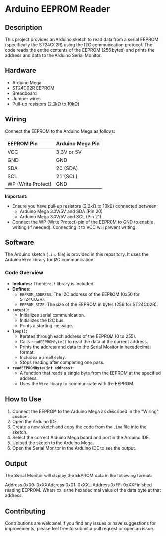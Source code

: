 # Arduino EEPROM Reader

## Description

This project provides an Arduino sketch to read data from a serial EEPROM (specifically the ST24C02R) using the I2C communication protocol. The code reads the entire contents of the EEPROM (256 bytes) and prints the address and data to the Arduino Serial Monitor.

## Hardware

* Arduino Mega
* ST24C02R EEPROM
* Breadboard
* Jumper wires
* Pull-up resistors (2.2kΩ to 10kΩ)

## Wiring

Connect the EEPROM to the Arduino Mega as follows:

| EEPROM Pin | Arduino Mega Pin |
| :---------- | :--------------- |
| VCC         | 3.3V or 5V       |
| GND         | GND              |
| SDA         | 20 (SDA)         |
| SCL         | 21 (SCL)         |
| WP (Write Protect) | GND              |

**Important:**

* Ensure you have pull-up resistors (2.2kΩ to 10kΩ) connected between:
    * Arduino Mega 3.3V/5V and SDA (Pin 20)
    * Arduino Mega 3.3V/5V and SCL (Pin 21)
* Connect the WP (Write Protect) pin of the EEPROM to GND to enable writing (if needed).  Connecting it to VCC will prevent writing.

## Software

The Arduino sketch (`.ino` file) is provided in this repository. It uses the Arduino `Wire` library for I2C communication.

### Code Overview

* **Includes:** The `Wire.h` library is included.
* **Defines:**
    * `EEPROM_ADDRESS`:  The I2C address of the EEPROM (0x50 for ST24C02R).
    * `EEPROM_SIZE`: The size of the EEPROM in bytes (256 for ST24C02R).
* **`setup()`:**
    * Initializes serial communication.
    * Initializes the I2C bus.
    * Prints a starting message.
* **`loop()`:**
    * Iterates through each address of the EEPROM (0 to 255).
    * Calls `readEEPROMByte()` to read the data at the current address.
    * Prints the address and data to the Serial Monitor in hexadecimal format.
    * Includes a small delay.
    * Stops reading after completing one pass.
* **`readEEPROMByte(int address)`:**
    * A function that reads a single byte from the EEPROM at the specified address.
    * Uses the `Wire` library to communicate with the EEPROM.

## How to Use

1.  Connect the EEPROM to the Arduino Mega as described in the "Wiring" section.
2.  Open the Arduino IDE.
3.  Create a new sketch and copy the code from the `.ino` file into the sketch.
4.  Select the correct Arduino Mega board and port in the Arduino IDE.
5.  Upload the sketch to the Arduino Mega.
6.  Open the Serial Monitor in the Arduino IDE to see the output.

## Output

The Serial Monitor will display the EEPROM data in the following format:

Address 0x00: 0xXXAddress 0x01: 0xXX...Address 0xFF: 0xXXFinished reading EEPROM.
Where `XX` is the hexadecimal value of the data byte at that address.

## Contributing

Contributions are welcome! If you find any issues or have suggestions for improvements, please feel free to submit a pull request or open an issue.

